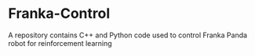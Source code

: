 # Franka-Control
A repository contains C++ and Python code used to control Franka Panda robot for reinforcement learning
